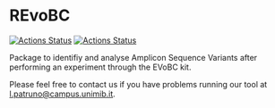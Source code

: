 REvoBC
================

[![Actions Status](https://github.com/Nowak-Lab/REvoBC/workflows/check-master/badge.svg)](https://github.com/Nowak-Lab/REvoBC/actions?query=workflow%3Acheck-master)
[![Actions Status](https://github.com/Nowak-Lab/REvoBC/workflows/check-development/badge.svg)](https://github.com/Nowak-Lab/REvoBC/actions?query=workflow%3Acheck-development)

Package to identifiy and analyse Amplicon Sequence Variants after performing an experiment through the EVoBC kit. 

Please feel free to contact us if you have problems running our tool at l.patruno@campus.unimib.it. 

